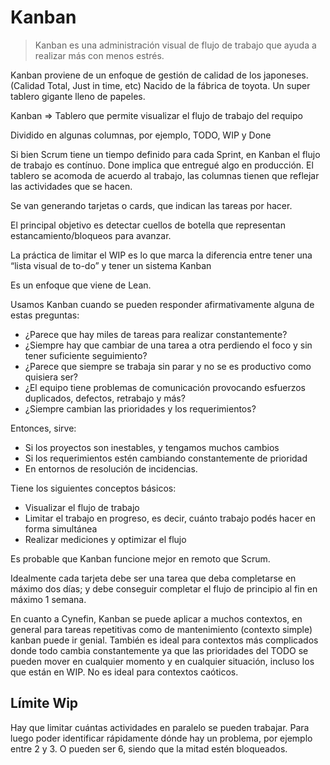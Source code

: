# Kanban

> Kanban es una administración visual de flujo de trabajo que ayuda a realizar más con menos estrés.

Kanban proviene de un enfoque de gestión de calidad de los japoneses. (Calidad Total, Just in time, etc) Nacido de la fábrica de toyota.
Un super tablero gigante lleno de papeles.

Kanban ⇒ Tablero que permite visualizar el flujo de trabajo del requipo
> 

Dividido en algunas columnas, por ejemplo, TODO, WIP y Done

Si bien Scrum tiene un tiempo definido para cada Sprint, en Kanban el flujo de trabajo es contínuo. Done implica que entregué algo en producción. El tablero se acomoda de acuerdo al trabajo, las columnas tienen que reflejar las actividades que se hacen.

Se van generando tarjetas o cards, que indican las tareas por hacer.

El principal objetivo es detectar cuellos de botella que representan estancamiento/bloqueos para avanzar.

La práctica de limitar el WIP es lo que marca la diferencia entre tener una “lista visual de to-do” y tener un sistema Kanban

Es un enfoque que viene de Lean.

Usamos Kanban cuando se pueden responder afirmativamente alguna de estas preguntas:

- ¿Parece que hay miles de tareas para realizar constantemente?
- ¿Siempre hay que cambiar de una tarea a otra perdiendo el foco y sin tener suficiente seguimiento?
- ¿Parece que siempre se trabaja sin parar y no se es productivo como quisiera ser?
- ¿El equipo tiene problemas de comunicación provocando esfuerzos duplicados, defectos, retrabajo y más?
- ¿Siempre cambian las prioridades y los requerimientos?

Entonces, sirve:

- Si los proyectos son inestables, y tengamos muchos cambios
- Si los requerimientos estén cambiando constantemente de prioridad
- En entornos de resolución de incidencias.

Tiene los siguientes conceptos básicos:

- Visualizar el flujo de trabajo
- Limitar el trabajo en progreso, es decir, cuánto trabajo podés hacer en forma simultánea
- Realizar mediciones y optimizar el flujo

Es probable que Kanban funcione mejor en remoto que Scrum.

Idealmente cada tarjeta debe ser una tarea que deba completarse en máximo dos días; y debe conseguir completar el flujo de principio al fin en máximo 1 semana.

En cuanto a Cynefin, Kanban se puede aplicar a muchos contextos, en general para tareas repetitivas como de mantenimiento (contexto simple) kanban puede ir genial. También es ideal para contextos más complicados donde todo cambia constantemente ya que las prioridades del TODO se pueden mover en cualquier momento y en cualquier situación, incluso los que están en WIP. No es ideal para contextos caóticos.

## Límite Wip

Hay que limitar cuántas actividades en paralelo se pueden trabajar. Para luego poder identificar rápidamente dónde hay un problema, por ejemplo entre 2 y 3. O pueden ser 6, siendo que la mitad estén bloqueados.